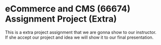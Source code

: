 # eCommerce and CMS (66674) Assignment Project (Extra)

This is a extra project assignment that we are gonna show to our instructor. If she accept our project and idea we will show it to our final presentation.
